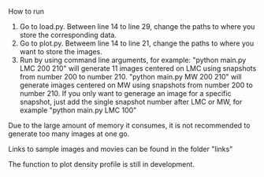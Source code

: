 How to run
1. Go to load.py. Between line 14 to line 29, change the paths to where you store the corresponding data.
2. Go to plot.py. Betweem line 14 to line 21, change the paths to where you want to store the images.
3. Run by using command line arguments, for example:
    "python main.py LMC 200 210" will generate 11 images centered on LMC using snapshots from number 200 to number 210.
    "python main.py MW 200 210" will generate images centered on MW using snapshots from number 200 to number 210.
   If you only want to generage an image for a specific snapshot, just add the single snapshot number after LMC or MW, for example
     "python main.py LMC 100"

Due to the large amount of memory it consumes, it is not recommended to generate too many images at one go. 

Links to sample images and movies can be found in the folder "links"

The function to plot density profile is still in development.
